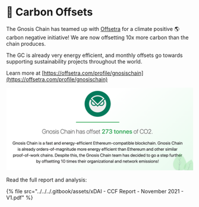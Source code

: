 # 🌳 Carbon Offsets

The Gnosis Chain has teamed up with [Offsetra](https://offsetra.com) for a climate positive 🌎 carbon negative initiative! We are now offsetting 10x more carbon than the chain produces.

The GC is already very energy efficient, and monthly offsets go towards supporting sustainability projects throughout the world.

Learn more at [https://offsetra.com/profile/gnosischain](https://offsetra.com/profile/gnosischain)

![](../../../.gitbook/assets/GC-offsets.png)

Read the full report and analysis:

{% file src="../../../.gitbook/assets/xDAI - CCF Report - November 2021 - V1.pdf" %}
